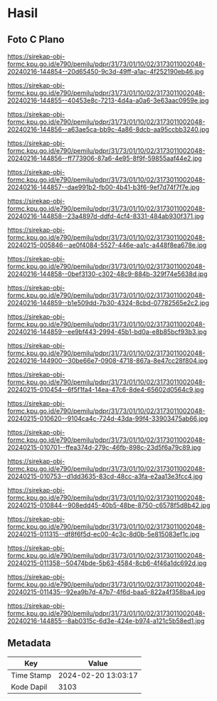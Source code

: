 # Hasil

## Foto C Plano

https://sirekap-obj-formc.kpu.go.id/e790/pemilu/pdpr/31/73/01/10/02/3173011002048-20240216-144854--20d65450-9c3d-49ff-a1ac-4f252190eb46.jpg

https://sirekap-obj-formc.kpu.go.id/e790/pemilu/pdpr/31/73/01/10/02/3173011002048-20240216-144855--40453e8c-7213-4d4a-a0a6-3e63aac0959e.jpg

https://sirekap-obj-formc.kpu.go.id/e790/pemilu/pdpr/31/73/01/10/02/3173011002048-20240216-144856--a63ae5ca-bb9c-4a86-8dcb-aa95ccbb3240.jpg

https://sirekap-obj-formc.kpu.go.id/e790/pemilu/pdpr/31/73/01/10/02/3173011002048-20240216-144856--ff773906-87a6-4e95-8f9f-59855aaf44e2.jpg

https://sirekap-obj-formc.kpu.go.id/e790/pemilu/pdpr/31/73/01/10/02/3173011002048-20240216-144857--dae991b2-fb00-4b41-b3f6-9ef7d74f7f7e.jpg

https://sirekap-obj-formc.kpu.go.id/e790/pemilu/pdpr/31/73/01/10/02/3173011002048-20240216-144858--23a4897d-ddfd-4cf4-8331-484ab930f371.jpg

https://sirekap-obj-formc.kpu.go.id/e790/pemilu/pdpr/31/73/01/10/02/3173011002048-20240215-005846--ae0f4084-5527-446e-aa1c-a448f8ea678e.jpg

https://sirekap-obj-formc.kpu.go.id/e790/pemilu/pdpr/31/73/01/10/02/3173011002048-20240216-144858--0bef3130-c302-48c9-884b-329f74e5638d.jpg

https://sirekap-obj-formc.kpu.go.id/e790/pemilu/pdpr/31/73/01/10/02/3173011002048-20240216-144859--b1e509dd-7b30-4324-8cbd-07782565e2c2.jpg

https://sirekap-obj-formc.kpu.go.id/e790/pemilu/pdpr/31/73/01/10/02/3173011002048-20240216-144859--ee9bf443-2994-45b1-bd0a-e8b85bcf93b3.jpg

https://sirekap-obj-formc.kpu.go.id/e790/pemilu/pdpr/31/73/01/10/02/3173011002048-20240216-144900--30be66e7-0908-4718-867a-8e47cc28f804.jpg

https://sirekap-obj-formc.kpu.go.id/e790/pemilu/pdpr/31/73/01/10/02/3173011002048-20240215-010454--6f5f1fa4-14ea-47c6-8de4-65602d0564c9.jpg

https://sirekap-obj-formc.kpu.go.id/e790/pemilu/pdpr/31/73/01/10/02/3173011002048-20240215-010620--9104ca4c-724d-43da-99f4-33903475ab66.jpg

https://sirekap-obj-formc.kpu.go.id/e790/pemilu/pdpr/31/73/01/10/02/3173011002048-20240215-010701--ffea374d-279c-46fb-898c-23d5f6a79c89.jpg

https://sirekap-obj-formc.kpu.go.id/e790/pemilu/pdpr/31/73/01/10/02/3173011002048-20240215-010753--d1dd3635-83cd-48cc-a3fa-e2aa13e3fcc4.jpg

https://sirekap-obj-formc.kpu.go.id/e790/pemilu/pdpr/31/73/01/10/02/3173011002048-20240215-010844--908edd45-40b5-48be-8750-c6578f5d8b42.jpg

https://sirekap-obj-formc.kpu.go.id/e790/pemilu/pdpr/31/73/01/10/02/3173011002048-20240215-011315--df8f6f5d-ec00-4c3c-8d0b-5e815083ef1c.jpg

https://sirekap-obj-formc.kpu.go.id/e790/pemilu/pdpr/31/73/01/10/02/3173011002048-20240215-011358--50474bde-5b63-4584-8cb6-4f46a1dc692d.jpg

https://sirekap-obj-formc.kpu.go.id/e790/pemilu/pdpr/31/73/01/10/02/3173011002048-20240215-011435--92ea9b7d-47b7-4f6d-baa5-822a4f358ba4.jpg

https://sirekap-obj-formc.kpu.go.id/e790/pemilu/pdpr/31/73/01/10/02/3173011002048-20240216-144855--8ab0315c-6d3e-424e-b974-a121c5b58ed1.jpg


## Metadata

| Key        | Value               |
| ---------- | ------------------- |
| Time Stamp | 2024-02-20 13:03:17 |
| Kode Dapil | 3103                |



